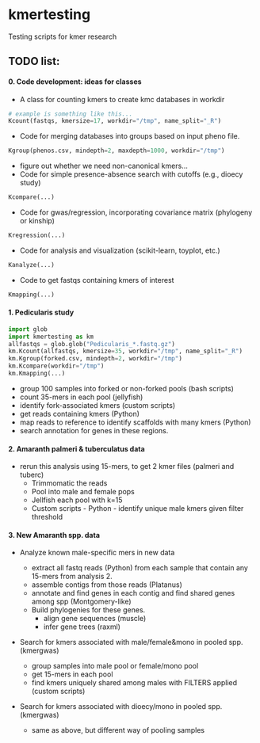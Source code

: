 # kmertesting
Testing scripts for kmer research

## TODO list:


#### 0. Code development: ideas for classes

  - A class for counting kmers to create kmc databases in workdir
```python
# example is something like this...
Kcount(fastqs, kmersize=17, workdir="/tmp", name_split="_R")
```
  - Code for merging databases into groups based on input pheno file.
```python
Kgroup(phenos.csv, mindepth=2, maxdepth=1000, workdir="/tmp")
```
  - figure out whether we need non-canonical kmers...
  - Code for simple presence-absence search with cutoffs (e.g., dioecy study)
```python
Kcompare(...)
```
  - Code for gwas/regression, incorporating covariance matrix (phylogeny or kinship)
```python
Kregression(...)
```
  - Code for analysis and visualization (scikit-learn, toyplot, etc.)
```python
Kanalyze(...)
```

  - Code to get fastqs containing kmers of interest
```python
Kmapping(...)
```


#### 1. Pedicularis study

```python
import glob
import kmertesting as km
allfastqs = glob.glob("Pedicularis_*.fastq.gz")
km.Kcount(allfastqs, kmersize=35, workdir="/tmp", name_split="_R")
km.Kgroup(forked.csv, mindepth=2, workdir="/tmp")
km.Kcompare(workdir="/tmp")
km.Kmapping(...)
```
  - group 100 samples into forked or non-forked pools (bash scripts)
  - count 35-mers in each pool (jellyfish)
  - identify fork-associated kmers (custom scripts)
  - get reads containing kmers (Python)
  - map reads to reference to identify scaffolds with many kmers (Python)
  - search annotation for genes in these regions.



#### 2. Amaranth palmeri & tuberculatus data
- rerun this analysis using 15-mers, to get 2 kmer files (palmeri and tuberc)
  - Trimmomatic the reads
  - Pool into male and female pops
  - Jellfish each pool with k=15
  - Custom scripts - Python - identify unique male kmers given filter threshold
  
  
  
#### 3. New Amaranth spp. data

- Analyze known male-specific mers in new data
  - extract all fastq reads (Python) from each sample that contain any 15-mers from analysis 2.
  - assemble contigs from those reads (Platanus)
  - annotate and find genes in each contig and find shared genes among spp (Montgomery-like)
  - Build phylogenies for these genes.
      - align gene sequences (muscle)
      - infer gene trees (raxml)


- Search for kmers associated with male/female&mono in pooled spp. (kmergwas)
  - group samples into male pool or female/mono pool
  - get 15-mers in each pool
  - find kmers uniquely shared among males with FILTERS applied (custom scripts)
  
  
- Search for kmers associated with dioecy/mono in pooled spp. (kmergwas)
  - same as above, but different way of pooling samples
  
  
